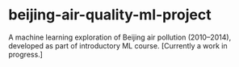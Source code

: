 # beijing-air-quality-ml-project
A machine learning exploration of Beijing air pollution (2010–2014), developed as part of introductory ML course. [Currently a work in progress.]
